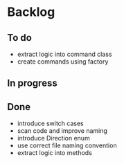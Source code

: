# Backlog

## To do

- extract logic into command class
- create commands using factory

## In progress

## Done

- introduce switch cases
- scan code and improve naming
- introduce Direction enum
- use correct file naming convention
- extract logic into methods
